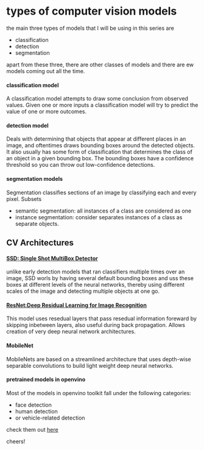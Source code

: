 # types of computer vision models
the main three types of models that I will be using in this series are  
- classification
- detection
- segmentation

apart from these three, there are other classes of models and there are ew models coming out all the time.  

#### classification model
A classification model attempts to draw some conclusion from observed values. Given one or more inputs a classification model will try to predict the value of one or more outcomes.

#### detection model
Deals with determining that objects that appear at different places in an image, and oftentimes draws bounding boxes around the detected objects. It also usually has some form of classification that determines the class of an object in a given bounding box. The bounding boxes have a confidence threshold so you can throw out low-confidence detections.

#### segmentation models
Segmentation classifies sections of an image by classifying each and every pixel.
Subsets  
- semantic segmentation: all instances of a class are considered as one
- instance segmentation: consider separates instances of a class as separate objects.

## CV Architectures
#### [SSD: Single Shot MultiBox Detector](https://arxiv.org/pdf/1512.02325.pdf)
unlike early detection models that ran classifiers multiple times over an image, SSD worls by having several default bounding boxes and uss these boxes at different levels of the neural networks, thereby using different scales of the image and detecting multiple objects at one go.

#### [ResNet:Deep Residual Learning for Image Recognition](https://arxiv.org/pdf/1512.03385.pdf)
This model uses resedual layers that pass resedual information foreward by skipping inbetween layers, also useful during back propagation. Allows creation of very deep neural network architectures.

#### MobileNet
MobileNets are based on a streamlined architecture that uses depth-wise separable convolutions to build light weight deep neural networks.

#### pretrained models in openvino
Most of the models in openvino toolkit fall under the following categories:
- face detection 
- human detection 
- or vehicle-related detection

check them out [here](https://software.intel.com/en-us/openvino-toolkit/documentation/pretrained-models)

cheers!